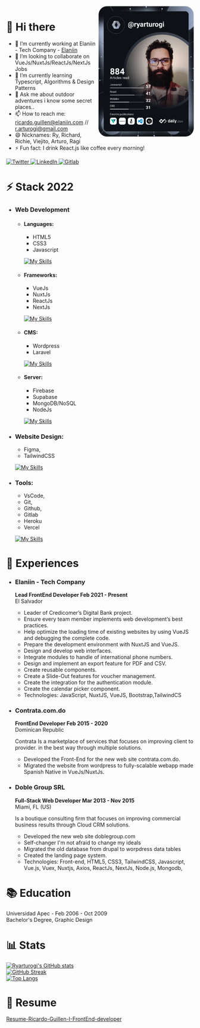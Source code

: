 <div align="left">
  <a href="https://app.daily.dev/ryarturogi" target="_blank">
    <img
      width="256"
      align="right"
      src="https://github.com/ryarturogi/ryarturogi/blob/master/devcard.svg" 
      alt="Ricardo Guillen's Dev Card"
    />
  </a>
</div>

# 👋 Hi there
- 🔭 I’m currently working at Elaniin - Tech Company - [Elaniin](https://elaniin.com/ "Elaniin - Tech Company")
- 👯 I’m looking to collaborate on VueJs/NuxtJs/ReactJs/NextJs Jobs
- 🌱 I’m currently learning Typescript, Algorithms & Design Patterns
- 💬 Ask me about outdoor adventures i know some secret places.. 
- 📫 How to reach me: ricardo.guillen@elaniin.com // r.arturogi@gmail.com
- 😄 Nicknames: Ry, Richard, Richie, Viejito, Arturo, Ragi
- ⚡ Fun fact: I drink React.js like coffee every morning!

<div align="left">
  <a href="https://twitter.com/ryarturogi">
    <img
      src="https://img.shields.io/twitter/follow/ryarturogi?label=Twitter&logo=twitter&style=flat-square&color=1da1f2&logoColor=ffffff"
      alt="Twitter"
    />
  </a>
  <a href="https://www.linkedin.com/in/ryarturogi/">
    <img
      src="https://img.shields.io/static/v1?logo=linkedin&style=flat-square&color=0072b1&label=LinkedIn&message=%E2%98%86"
      alt="LinkedIn"
    />
  </a>
  
  <a href="https://gitlab.com/ricardo.guillen">
    <img
      src="https://img.shields.io/static/v1?logo=gitlab&style=flat-square&color=fca326&label=Gitlab&message=%E2%98%86"
      alt="Gitlab"
    />
  </a>
    

 
</div>

# ⚡️ Stack 2022

  - ### Web Development
    - #### Languages:
      - HTML5
      - CSS3
      - Javascript

      [![My Skills](https://skillicons.dev/icons?i=html,css,js)](https://ryarturogi.github.io)
    - #### Frameworks:
      - VueJs
      - NuxtJs
      - ReactJs
      - NextJs 
  
      [![My Skills](https://skillicons.dev/icons?i=vuejs,nuxtjs,react,nextjs)](https://ryarturogi.github.io)
    - #### CMS: 
      - Wordpress 
      - Laravel

      [![My Skills](https://skillicons.dev/icons?i=wordpress,laravel)](https://ryarturogi.github.io)
    - #### Server: 
      - Firebase
      - Supabase
      - MongoDB/NoSQL
      - NodeJs

      [![My Skills](https://skillicons.dev/icons?i=firebase,supabase,mongodb,nodejs)](https://ryarturogi.github.io)
  - ### Website Design:
    - Figma, 
    - TailwindCSS

    [![My Skills](https://skillicons.dev/icons?i=figma,tailwind)](https://ryarturogi.github.io)
  - ### Tools:
    - VsCode, 
    - Git, 
    - Github, 
    - Gitlab 
    - Heroku
    - Vercel

    [![My Skills](https://skillicons.dev/icons?i=vscode,git,github,gitlab,heroku,vercel)](https://ryarturogi.github.io)
# 🥾 Experiences

  - ### **Elaniin - Tech Company** <br />
    **Lead FrontEnd Developer Feb 2021 - Present** <br />
    El Salvador <br />

    - Leader of Credicomer’s Digital Bank project.
    - Ensure every team member implements web development’s best practices.
    - Help optimize the loading time of existing websites by using VueJS and
    debugging the complete code.
    - Prepare the development environment with NuxtJS and VueJS.
    - Design and develop web interfaces.
    - Integrate modules to handle of international phone numbers.
    - Design and implement an export feature for PDF and CSV.
    - Create reusable components.
    - Create a Slide-Out features for voucher management.
    - Create the integration for the authentication module.
    - Create the calendar picker component.
    - Technologies: JavaScript, NuxtJS, VueJS, Bootstrap,TailwindCS

  - ### **Contrata.com.do** <br />
    **FrontEnd Developer Feb 2015 - 2020** <br />
    Dominican Republic

    Contrata Is a marketplace of services that focuses on improving client to provider.
    in the best way through multiple solutions.

    - Developed the Front-End for the new web site contrata.com.do.
    - Migrated the website from wordpress to fully-scalable webapp made Spanish Native in VueJs/NuxtJs.

  - ### **Doble Group SRL** <br />
    **Full-Stack Web Developer Mar 2013 - Nov 2015** <br />
    Miami, FL (US)

    Is a boutique consulting firm that focuses on improving commercial
    business results through Cloud CRM solutions.

    - Developed the new web site doblegroup.com
    - Self-changer I'm not afraid to change my ideals
    - Migrated the old database from drupal to worpdress data tables
    - Created the landing page system.
    - Technologies: Front-end, HTML5, CSS3, TailwindCSS, Javascript, Vue.js, Vuex, Nuxtjs, Axios, ReactJs, NextJs, Node.js, Mongodb,

# 📚 Education
  Universidad Apec - Feb 2006 - Oct 2009  <br />
  Bachelor's Degree, Graphic Design

# 📊 Stats
  [![Ryarturogi's GitHub stats](https://github-readme-stats.vercel.app/api?username=ryarturogi)](https://github.com/ryarturogi)
  <br />
  [![GitHub Streak](https://github-readme-streak-stats.herokuapp.com/?user=ryarturogi)](https://github.com/ryarturogi)
  <br />
  [![Top Langs](https://github-readme-stats.vercel.app/api/top-langs/?username=ryarturogi)](https://github.com/ryarturogi)

# 📗 Resume
[Resume-Ricardo-Guillen-I-FrontEnd-developer](https://github.com/ryarturogi/ryarturogi/files/10219399/Resume-Ricardo-Guillen-I.7.pdf)
